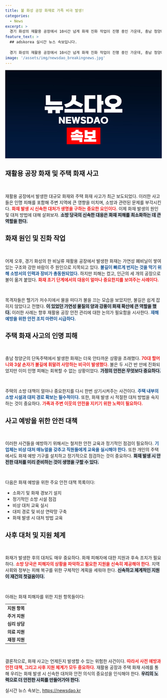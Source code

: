 ```yaml
---
title: 불 화성 공장 화재로 가족 비극 발생!
categories:
  - News
excerpt: >
  경기 화성의 재활용 공장에서 10시간 넘게 화재 진화 작업이 진행 중인 가운데, 충남 청양에서는 불이 난 주택에서 할머니와 손자가 숨진 비극이 발생했습니다. 지금 바로 클릭해 자세한 내용을 확인해보세요!
feature_text: >
  ## adskorea 실시간 뉴스 속보입니다.

  경기 화성의 재활용 공장에서 10시간 넘게 화재 진화 작업이 진행 중인 가운데, 충남 청양에서는 불이 난 주택에서 할머니와 손자가 숨진 비극이 발생했습니다. 지금 바로 클릭해 자세한 내용을 확인해보세요!
image: '/assets/img/newsdao_breakingnews.jpg'
---
```


<p><img src="/assets/img/newsdao_breakingnews.jpg" alt="adskorea 속보" /></p>

<h2 data-ke-size="size26">재활용 공장 화재 및 주택 화재 사고</h2>

<p data-ke-size="size16">&nbsp;</p>

<p>재활용 공장에서 발생한 대규모 화재와 주택 화재 사고가 최근 보도되었다. 이러한 사고들은 인명 피해를 포함해 주변 지역에 큰 영향을 미치며, 소방과 관련된 문제를 부각시킨다. <b><span style="color: #ee2323;">화재 발생 시 신속한 대처가 생명을 구하는 중요한 요인이다.</span></b> 이제 화재 발생의 원인 및 대처 방법에 대해 살펴보자. <b><span style="background-color: #21538527;">소방 당국의 신속한 대응은 화재 피해를 최소화하는 데 큰 역할을 한다.</span></b> </p>

<h2 data-ke-size="size26">화재 원인 및 진화 작업</h2>

<p data-ke-size="size16">&nbsp;</p>

<p>어제 오후, 경기 화성의 한 비닐류 재활용 공장에서 발생한 화재는 가연성 폐비닐이 쌓여 있는 구조와 강한 바람이 주 원인으로 지목되고 있다. <b><span style="color: #1a5490;">불길이 빠르게 번지는 것을 막기 위해 소방서의 인력과 장비가 총동원되었다.</span></b> 하지만 피해는 컸고, 인근의 세 개의 공장으로 불이 옮겨 붙었다. <b><span style="color: #ee2323;">화재 초기 단계에서의 대응이 얼마나 중요한지를 보여주는 사례이다.</span></b></p>

<p data-ke-size="size16">&nbsp;</p>

<p>목격자들은 헬기가 저수지에서 물을 떠다가 불을 끄는 모습을 보았지만, 불길은 쉽게 잡히지 않았다고 전했다. <b><span style="background-color: #21538527;">이 있었던 가연성 물질의 양과 강풍이 화재 확산에 큰 역할을 했다.</span></b> 이러한 사례는 향후 재활용 공장 안전 관리에 대한 논의가 필요함을 시사한다. <b><span style="color: #1a5490;">재해 예방을 위한 안전 조치 마련이 시급하다.</span></b></p>

<h2 data-ke-size="size26">주택 화재 사고의 인명 피해</h2>

<p data-ke-size="size16">&nbsp;</p>

<p>충남 청양군의 단독주택에서 발생한 화재는 더욱 안타까운 상황을 초래했다. <b><span style="color: #ee2323;">70대 할머니와 3살 손자가 불길에 휘말려 사망하는 비극이 발생했다.</span></b> 불은 두 시간 반 만에 진화되었지만 이미 인명 피해는 회복할 수 없는 상황이었다. <b><span style="background-color: #21538527;">가정의 안전은 무엇보다 중요하다.</span></b> </p>

<p data-ke-size="size16">&nbsp;</p>

<p>주택의 소방 대책이 얼마나 중요한지를 다시 한번 상기시켜주는 사건이다. <b><span style="color: #1a5490;">주택 내부의 소방 시설과 대피 경로 확보는 필수적이다.</span></b> 또한, 화재 발생 시 적절한 대처 방법을 숙지하는 것이 중요하다. <b><span style="color: #ee2323;">가족과 주변 이웃의 안전을 지키기 위한 노력이 필요하다.</span></b></p>

<h2 data-ke-size="size26">사고 예방을 위한 안전 대책</h2>

<p data-ke-size="size16">&nbsp;</p>

<p>이러한 사건들을 예방하기 위해서는 철저한 안전 교육과 정기적인 점검이 필요하다. <b><span style="color: #1a5490;">기업체는 비상 대처 매뉴얼을 갖추고 직원들에게 교육을 실시해야 한다.</span></b> 또한 개인의 주택에서도 화재 예방 기구를 설치하고 정기적으로 점검하는 것이 중요하다. <b><span style="background-color: #21538527;">화재 발생 시 안전한 대처를 미리 준비하는 것이 생명을 구할 수 있다.</span></b></p>

<p data-ke-size="size16">&nbsp;</p>

<p>다음은 화재 예방을 위한 주요 안전 대책 목록이다:</p>

<ul>
    <li>소화기 및 화재 경보기 설치</li>
    <li>정기적인 소방 시설 점검</li>
    <li>비상 대처 교육 실시</li>
    <li>대피 경로 및 비상 연락망 구축</li>
    <li>화재 발생 시 대처 방법 교육</li>
</ul>

<h2 data-ke-size="size26">사후 대처 및 지원 체계</h2>

<p data-ke-size="size16">&nbsp;</p>

<p>화재가 발생한 후의 대처도 매우 중요하다. 화재 피해자에 대한 지원과 후속 조치가 필요하다. <b><span style="color: #ee2323;">소방 당국은 피해자의 상황을 파악하고 필요한 지원을 신속히 제공해야 한다.</span></b> 지역 사회와 정부는 피해 복구를 위한 구체적인 계획을 세워야 한다. <b><span style="background-color: #21538527;">신속하고 체계적인 지원이 재건의 첫걸음이다.</span></b> </p>

<p data-ke-size="size16">&nbsp;</p>

<p>아래는 화재 피해자를 위한 지원 항목들이다:</p>

<table>
    <tr>
        <td style="text-align: center; height: 17px;"><b>지원 항목</b></td>
    </tr>
    <tr>
        <td style="text-align: center; height: 17px;"><b>주거 지원</b></td>
    </tr>
    <tr>
        <td style="text-align: center; height: 17px;"><b>심리 상담</b></td>
    </tr>
    <tr>
        <td style="text-align: center; height: 17px;"><b>의료 지원</b></td>
    </tr>
    <tr>
        <td style="text-align: center; height: 17px;"><b>재정 지원</b></td>
    </tr>
</table>

<p data-ke-size="size16">&nbsp;</p>

<p>결론적으로, 화재 사고는 언제든지 발생할 수 있는 위험한 사건이다. <b><span style="color: #ee2323;">따라서 사전 예방과 안전 대책, 그리고 사후 지원 체계가 모두 중요하다.</span></b> 재활용 공장과 주택 화재 사례를 통해 우리는 화재 발생 시 신속한 대처와 안전 의식의 중요성을 인식해야 한다. <b><span style="background-color: #21538527;">우리의 노력으로 더 안전한 사회를 만들어가야 한다.</span></b></p>
실시간 뉴스 속보는, <a href="https://newsdao.kr" rel="dofollow">https://newsdao.kr</a>


